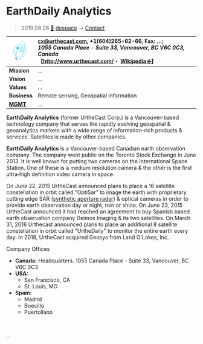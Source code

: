# EarthDaily Analytics
> 2019.08.26 [🚀](../../index/index.md) [despace](../index.md) → [Contact](../contact.md)

|[![](../f/contact/e/earthdaily_logo1_thumb.webp)](../f/contact/e/earthdaily_logo1.webp)|<cx@urthecast.com>, +1(604)265-62-66, Fax: …;<br> *1055 Canada Place - Suite 33, Vancouver, BC V6C 0C3, Canada*<br> 【<http://www.urthecast.com/>・ [Wikipedia ⎆](https://en.wikipedia.org/wiki/Urthecast)】|
|:-|:-|
|**Mission**|…|
|**Vision**|…|
|**Values**|…|
|**Business**|Remote sensing, Geospatial information|
|**[MGMT](../mgmt.md)**|…|

**EarthDaily Analytics** (former UrtheCast Corp.) is a Vancouver-based technology company that serves the rapidly evolving geospatial & geoanalytics markets with a wide range of information-rich products & services. Satellites is made by other companies.

**EarthDaily Analytics** is a Vancouver-based Canadian earth observation company. The company went public on the Toronto Stock Exchange in June 2013. It is well known for putting two cameras on the International Space Station. One of these is a medium resolution camera & the other is the first ultra‑high definition video camera in space.

On June 22, 2015 UrtheCast announced plans to place a 16 satellite constellation in orbit called "OptiSar" to image the earth with proprietary cutting edge SAR ([synthetic aperture radar](../cam.md)) & optical cameras in order to provide earth observation day or night, rain or shine. On June 23, 2015 UrtheCast announced it had reached an agreement to buy Spanish based earth observation company Deimos Imaging & its two satellites. On March 31, 2016 Urthecast announced plans to place an additional 8 satellite constellation in orbit called "UrtheDaily" to monitor the entire earth every day. In 2018, UrtheCast acquired Geosys from Land O'Lakes, Inc.

Company Offices

   - **Canada:** Headquarters. 1055 Canada Place - Suite 33, Vancouver, BC V6C 0C3
   - **USA:**
      - San Francisco, CA
      - St. Louis, MO
   - **Spain:**
      - Madrid
      - Boecillo
      - Puertollano

<p style="page-break-after:always"> </p>

…
